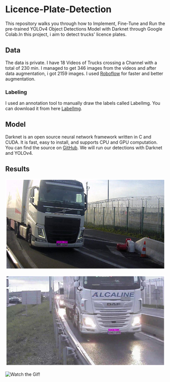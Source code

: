# Licence-Plate-Detection

This repository walks you through how to Implement, Fine-Tune and Run the pre-trained YOLOv4 Object Detections Model with Darknet through Google Colab.In this project, i aim to detect trucks' licence plates. 

## Data

The data is private. I have 18 Videos of Trucks crossing a Channel with a total of 230 min. I managed to get 346 images from the videos and after data augmentation, i got 2159 images. 
I used [Roboflow](https://roboflow.com/) for faster and better augmentation.

### Labeling

I used an annotation tool to manually draw the labels called LabelImg. You can download it from here [LabelImg](https://github.com/tzutalin/labelImg).

## Model

Darknet is an open source neural network framework written in C and CUDA. It is fast, easy to install, and supports CPU and GPU computation. You can find the source on [GitHub](https://github.com/pjreddie/darknet). We will run our detections with Darknet and YOLOv4.

## Results

![1](LPR1.png)

![2](LPR2.png)


![Watch the Gif!](v.gif)




